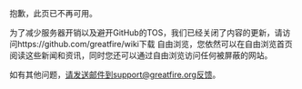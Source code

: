 抱歉，此页已不再可用。

为了减少服务器开销以及避开GitHub的TOS，我们已经关闭了内容的更新，请访问https://github.com/greatfire/wiki下载
自由浏览，您依然可以在自由浏览首页阅读这些新闻和资讯，同时您还可以通过自由浏览访问任何被屏蔽的网站。

如有其他问题，请发送邮件到support@greatfire.org反馈。
